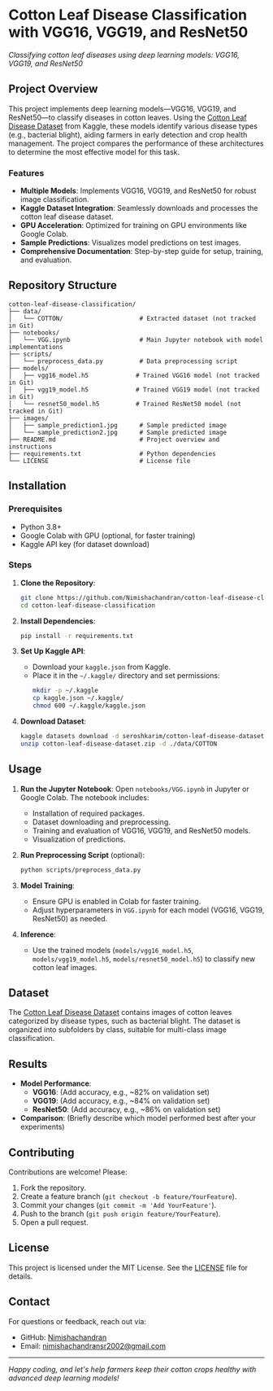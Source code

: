 # Cotton Leaf Disease Classification with VGG16, VGG19, and ResNet50

 
*Classifying cotton leaf diseases using deep learning models: VGG16, VGG19, and ResNet50*

## Project Overview

This project implements deep learning models—VGG16, VGG19, and ResNet50—to classify diseases in cotton leaves. Using the [Cotton Leaf Disease Dataset](https://www.kaggle.com/datasets/seroshkarim/cotton-leaf-disease-dataset) from Kaggle, these models identify various disease types (e.g., bacterial blight), aiding farmers in early detection and crop health management. The project compares the performance of these architectures to determine the most effective model for this task.

### Features
- **Multiple Models**: Implements VGG16, VGG19, and ResNet50 for robust image classification.
- **Kaggle Dataset Integration**: Seamlessly downloads and processes the cotton leaf disease dataset.
- **GPU Acceleration**: Optimized for training on GPU environments like Google Colab.
- **Sample Predictions**: Visualizes model predictions on test images.
- **Comprehensive Documentation**: Step-by-step guide for setup, training, and evaluation.

## Repository Structure

```
cotton-leaf-disease-classification/
├── data/
│   └── COTTON/                     # Extracted dataset (not tracked in Git)
├── notebooks/
│   └── VGG.ipynb                   # Main Jupyter notebook with model implementations
├── scripts/
│   └── preprocess_data.py          # Data preprocessing script
├── models/
│   ├── vgg16_model.h5             # Trained VGG16 model (not tracked in Git)
│   ├── vgg19_model.h5             # Trained VGG19 model (not tracked in Git)
│   └── resnet50_model.h5          # Trained ResNet50 model (not tracked in Git)
├── images/
│   ├── sample_prediction1.jpg      # Sample predicted image
│   └── sample_prediction2.jpg      # Sample predicted image
├── README.md                       # Project overview and instructions
├── requirements.txt                # Python dependencies
└── LICENSE                         # License file
```

## Installation

### Prerequisites
- Python 3.8+
- Google Colab with GPU (optional, for faster training)
- Kaggle API key (for dataset download)

### Steps
1. **Clone the Repository**:
   ```bash
   git clone https://github.com/Nimishachandran/cotton-leaf-disease-classification.git
   cd cotton-leaf-disease-classification
   ```

2. **Install Dependencies**:
   ```bash
   pip install -r requirements.txt
   ```

3. **Set Up Kaggle API**:
   - Download your `kaggle.json` from Kaggle.
   - Place it in the `~/.kaggle/` directory and set permissions:
     ```bash
     mkdir -p ~/.kaggle
     cp kaggle.json ~/.kaggle/
     chmod 600 ~/.kaggle/kaggle.json
     ```

4. **Download Dataset**:
   ```bash
   kaggle datasets download -d seroshkarim/cotton-leaf-disease-dataset
   unzip cotton-leaf-disease-dataset.zip -d ./data/COTTON
   ```

## Usage

1. **Run the Jupyter Notebook**:
   Open `notebooks/VGG.ipynb` in Jupyter or Google Colab. The notebook includes:
   - Installation of required packages.
   - Dataset downloading and preprocessing.
   - Training and evaluation of VGG16, VGG19, and ResNet50 models.
   - Visualization of predictions.

2. **Run Preprocessing Script** (optional):
   ```bash
   python scripts/preprocess_data.py
   ```

3. **Model Training**:
   - Ensure GPU is enabled in Colab for faster training.
   - Adjust hyperparameters in `VGG.ipynb` for each model (VGG16, VGG19, ResNet50) as needed.

4. **Inference**:
   - Use the trained models (`models/vgg16_model.h5`, `models/vgg19_model.h5`, `models/resnet50_model.h5`) to classify new cotton leaf images.

## Dataset

The [Cotton Leaf Disease Dataset](https://www.kaggle.com/datasets/seroshkarim/cotton-leaf-disease-dataset) contains images of cotton leaves categorized by disease types, such as bacterial blight. The dataset is organized into subfolders by class, suitable for multi-class image classification.

## Results

- **Model Performance**:
  - **VGG16**: (Add accuracy, e.g., ~82% on validation set)
  - **VGG19**: (Add accuracy, e.g., ~84% on validation set)
  - **ResNet50**: (Add accuracy, e.g., ~86% on validation set)
- **Comparison**: (Briefly describe which model performed best after your experiments)



## Contributing

Contributions are welcome! Please:
1. Fork the repository.
2. Create a feature branch (`git checkout -b feature/YourFeature`).
3. Commit your changes (`git commit -m 'Add YourFeature'`).
4. Push to the branch (`git push origin feature/YourFeature`).
5. Open a pull request.

## License

This project is licensed under the MIT License. See the [LICENSE](LICENSE) file for details.

## Contact

For questions or feedback, reach out via:
- GitHub: [Nimishachandran](https://github.com/Nimishachandran)
- Email: nimishachandransr2002@gmail.com

---

*Happy coding, and let's help farmers keep their cotton crops healthy with advanced deep learning models!*
